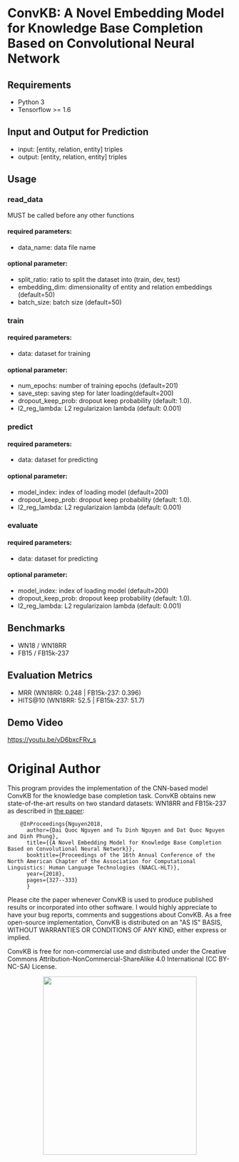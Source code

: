 # ConvKB: A Novel Embedding Model for Knowledge Base Completion Based on Convolutional Neural Network

## Requirements
- Python 3
- Tensorflow >= 1.6

## Input and Output for Prediction
* input: [entity, relation, entity] triples
* output: [entity, relation, entity] triples

## Usage

### read_data
MUST be called before any other functions

#### required parameters:
* data_name: data file name

#### optional parameter:
* split_ratio: ratio to split the dataset into (train, dev, test)
* embedding_dim: dimensionality of entity and relation embeddings (default=50)
* batch_size: batch size (default=50)


### train

#### required parameters:
* data: dataset for training 

#### optional parameter:
* num_epochs: number of training epochs (default=201)
* save_step: saving step for later loading(default=200)
* dropout_keep_prob: dropout keep probability (default: 1.0).
* l2_reg_lambda: L2 regularizaion lambda (default: 0.001)


### predict

#### required parameters:
* data: dataset for predicting

#### optional parameter:
* model_index: index of loading model (default=200)
* dropout_keep_prob: dropout keep probability (default: 1.0).
* l2_reg_lambda: L2 regularizaion lambda (default: 0.001)


### evaluate

#### required parameters:
* data: dataset for predicting

#### optional parameter:
* model_index: index of loading model (default=200)
* dropout_keep_prob: dropout keep probability (default: 1.0).
* l2_reg_lambda: L2 regularizaion lambda (default: 0.001)

## Benchmarks
* WN18 / WN18RR
* FB15 / FB15k-237

## Evaluation Metrics
* MRR (WN18RR: 0.248 | FB15k-237: 0.396)
* HITS@10 (WN18RR: 52.5 | FB15k-237: 51.7)

## Demo Video
https://youtu.be/vD6bxcFRv_s

# Original Author 
This program provides the implementation of the CNN-based model ConvKB for the knowledge base completion task. ConvKB obtains new state-of-the-art results on two standard datasets: WN18RR and FB15k-237 as described in [the paper](http://www.aclweb.org/anthology/N18-2053):

        @InProceedings{Nguyen2018,
          author={Dai Quoc Nguyen and Tu Dinh Nguyen and Dat Quoc Nguyen and Dinh Phung},
          title={{A Novel Embedding Model for Knowledge Base Completion Based on Convolutional Neural Network}},
          booktitle={Proceedings of the 16th Annual Conference of the North American Chapter of the Association for Computational Linguistics: Human Language Technologies (NAACL-HLT)},
          year={2018},
          pages={327--333}
          }
  
Please cite the paper whenever ConvKB is used to produce published results or incorporated into other software. I would highly appreciate to have your bug reports, comments and suggestions about ConvKB. As a free open-source implementation, ConvKB is distributed on an "AS IS" BASIS, WITHOUT WARRANTIES OR CONDITIONS OF ANY KIND, either express or implied. 

ConvKB is free for non-commercial use and distributed under the Creative Commons Attribution-NonCommercial-ShareAlike 4.0 International (CC BY-NC-SA) License. 

<p align="center"> 
<img src="https://github.com/daiquocnguyen/ConvKB/blob/master/model.png" width="344" height="400">
</p>
